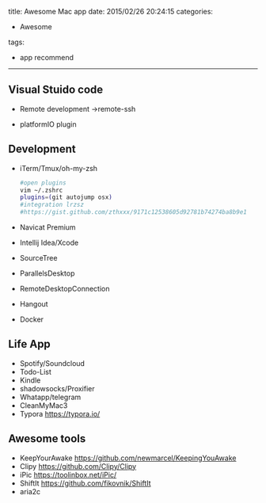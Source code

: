 title: Awesome Mac app
date: 2015/02/26 20:24:15
categories:

 - Awesome

tags:
 - app recommend 

---

## Visual Stuido code 

* Remote development ->remote-ssh

* platformIO plugin

  

## Development

 * iTerm/Tmux/oh-my-zsh

   ```bash
   #open plugins	
   vim ~/.zshrc
   plugins=(git autojump osx)
   #integration lrzsz
   #https://gist.github.com/zthxxx/9171c12538605d92781b74274ba8b9e1
   ```

 * Navicat Premium

 * Intellij Idea/Xcode

 * SourceTree

 * ParallelsDesktop

 * RemoteDesktopConnection

 * Hangout

 * Docker

## Life App
 * Spotify/Soundcloud
 * Todo-List
 * Kindle
 * shadowsocks/Proxifier
 * Whatapp/telegram
 * CleanMyMac3
 * Typora https://typora.io/

## Awesome tools
 * KeepYourAwake https://github.com/newmarcel/KeepingYouAwake
 * Clipy https://github.com/Clipy/Clipy
 * iPic https://toolinbox.net/iPic/
 * ShiftIt https://github.com/fikovnik/ShiftIt
 * aria2c











